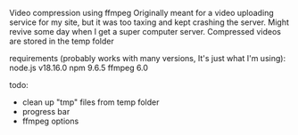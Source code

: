 Video compression using ffmpeg
Originally meant for a video uploading service for my site, but it was too taxing and kept crashing the server. Might revive some day when I get a super computer server.
Compressed videos are stored in the temp folder

requirements (probably works with many versions, It's just what I'm using): 
node.js v18.16.0
npm 9.6.5
ffmpeg 6.0 

todo:
- clean up "tmp" files from temp folder
- progress bar
- ffmpeg options